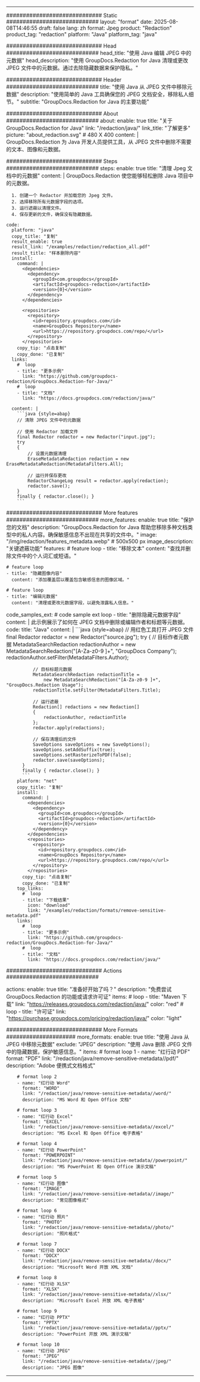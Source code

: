 
---
############################# Static ############################
layout: "format"
date:  2025-08-08T14:46:55
draft: false
lang: zh
format: Jpeg
product: "Redaction"
product_tag: "redaction"
platform: "Java"
platform_tag: "java"

############################# Head ############################
head_title: "使用 Java 编辑 JPEG 中的元数据"
head_description: "使用 GroupDocs.Redaction for Java 清理或更改 JPEG 文件中的元数据。通过去除隐藏数据来保护隐私。"

############################# Header ############################
title: "使用 Java 从 JPEG 文件中移除元数据" 
description: "使用简单的 Java 工具确保您的 JPEG 文档安全，移除私人细节。"
subtitle: "GroupDocs.Redaction for Java 的主要功能" 

############################# About ############################
about:
    enable: true
    title: "关于 GroupDocs.Redaction for Java"
    link: "/redaction/java/"
    link_title: "了解更多"
    picture: "about_redaction.svg" # 480 X 400
    content: |
       GroupDocs.Redaction 为 Java 开发人员提供工具，从 JPEG 文件中删除不需要的文本、图像和元数据。

############################# Steps ############################
steps:
    enable: true
    title: "清理 Jpeg 文档中的元数据"
    content: |
      GroupDocs.Redaction 使您能够轻松删除 Java 项目中的元数据。
      
      1. 创建一个 Redactor 并加载您的 Jpeg 文件。
      2. 选择移除所有元数据字段的选项。
      3. 运行遮蔽以清理文件。
      4. 保存更新的文件，确保没有隐藏数据。
   
    code:
      platform: "java"
      copy_title: "复制"
      result_enable: true
      result_link: "/examples/redaction/redaction_all.pdf"
      result_title: "样本删除内容"
      install:
        command: |
          <dependencies>
            <dependency>
              <groupId>com.groupdocs</groupId>
              <artifactId>groupdocs-redaction</artifactId>
              <version>{0}</version>
            </dependency>
          </dependencies>

          <repositories>
            <repository>
              <id>repository.groupdocs.com</id>
              <name>GroupDocs Repository</name>
              <url>https://repository.groupdocs.com/repo/</url>
            </repository>
          </repositories>
        copy_tip: "点击复制"
        copy_done: "已复制"
      links:
        #  loop
        - title: "更多示例"
          link: "https://github.com/groupdocs-redaction/GroupDocs.Redaction-for-Java/"
        #  loop
        - title: "文档"
          link: "https://docs.groupdocs.com/redaction/java/"
          
      content: |
        ```java {style=abap}
        // 清除 JPEG 文件中的元数据

        // 使用 Redactor 加载文件
        final Redactor redactor = new Redactor("input.jpg");
        try
        {
            // 设置元数据清理
            EraseMetadataRedaction redaction = new EraseMetadataRedaction(MetadataFilters.All);

            // 运行并保存更改
            RedactorChangeLog result = redactor.apply(redaction);
            redactor.save();
        }
        finally { redactor.close(); }
        ```            


############################# More features ############################
more_features:
  enable: true
  title: "保护您的文档"
  description: "GroupDocs.Redaction for Java 帮助您移除多种文档类型中的私人内容。确保敏感信息不出现在共享的文件中。"
  image: "/img/redaction/features_metadata.webp" # 500x500 px
  image_description: "关键遮蔽功能"
  features:
    # feature loop
    - title: "移除文本"
      content: "查找并删除文件中的个人词汇或短语。"

    # feature loop
    - title: "隐藏图像内容"
      content: "添加覆盖层以覆盖包含敏感信息的图像区域。"

    # feature loop
    - title: "编辑元数据"
      content: "清理或更改元数据字段，以避免泄露私人信息。"
      
  code_samples_ext:
    # code sample ext loop
    - title: "删除隐藏元数据字段"
      content: |
        此示例展示了如何在 JPEG 文档中删除或编辑作者和标题等元数据。
      code:
        title: "Java"
        content: |
          ```java {style=abap}
          //  用红色工具打开 JPEG 文件
          final Redactor redactor = new Redactor("source.jpg");
          try
          {
              // 目标作者元数据
              MetadataSearchRedaction redactionAuthor = 
                  new MetadataSearchRedaction("[A-Za-z0-9 ]+", "GroupDocs Company");
              redactionAuthor.setFilter(MetadataFilters.Author);

              // 目标标题元数据
              MetadataSearchRedaction redactionTitle = 
                  new MetadataSearchRedaction("[A-Za-z0-9 ]+", "GroupDocs.Redaction Usage");
              redactionTitle.setFilter(MetadataFilters.Title);

              // 运行遮蔽
              Redaction[] redactions = new Redaction[]
              {
                  redactionAuthor, redactionTitle
              };
              redactor.apply(redactions);

              // 保存清理后的文件
              SaveOptions saveOptions = new SaveOptions();
              saveOptions.setAddSuffix(true);
              saveOptions.setRasterizeToPDF(false);
              redactor.save(saveOptions);
          }
          finally { redactor.close(); }
          ```
        platform: "net"
        copy_title: "复制"
        install:
          command: |
            <dependencies>
              <dependency>
                <groupId>com.groupdocs</groupId>
                <artifactId>groupdocs-redaction</artifactId>
                <version>{0}</version>
              </dependency>
            </dependencies>
            <repositories>
              <repository>
                <id>repository.groupdocs.com</id>
                <name>GroupDocs Repository</name>
                <url>https://repository.groupdocs.com/repo/</url>
              </repository>
            </repositories>
          copy_tip: "点击复制"
          copy_done: "已复制"
        top_links:
          #  loop
          - title: "下载结果"
            icon: "download"
            link: "/examples/redaction/formats/remove-sensitive-metadata.pdf"
        links:
          #  loop
          - title: "更多示例"
            link: "https://github.com/groupdocs-redaction/GroupDocs.Redaction-for-Java/"
          #  loop
          - title: "文档"
            link: "https://docs.groupdocs.com/redaction/java/"


############################# Actions ############################

actions:
  enable: true
  title: "准备好开始了吗？"
  description: "免费尝试 GroupDocs.Redaction 的功能或请求许可证"
  items:
    #  loop
    - title: "Maven 下载"
      link: "https://releases.groupdocs.com/redaction/java/"
      color: "red"
        #  loop
    - title: "许可证"
      link: "https://purchase.groupdocs.com/pricing/redaction/java/"
      color: "light"


############################# More Formats #####################
more_formats:
    enable: true
    title: "使用 Java 从 JPEG 中移除元数据"
    exclude: "JPEG"
    description: "使用 Java 删除 JPEG 文件中的隐藏数据，保护敏感信息。"
    items: 
        # format loop 1
        - name: "红行动 PDF"
          format: "PDF"
          link: "/redaction/java/remove-sensitive-metadata//pdf/"
          description: "Adobe 便携式文档格式"

        # format loop 2
        - name: "红行动 Word"
          format: "WORD"
          link: "/redaction/java/remove-sensitive-metadata//word/"
          description: "MS Word 和 Open Office 文档"
          
        # format loop 3
        - name: "红行动 Excel"
          format: "EXCEL"
          link: "/redaction/java/remove-sensitive-metadata//excel/"
          description: "MS Excel 和 Open Office 电子表格"

        # format loop 4
        - name: "红行动 PowerPoint"
          format: "POWERPOINT"
          link: "/redaction/java/remove-sensitive-metadata//powerpoint/"
          description: "MS PowerPoint 和 Open Office 演示文稿"

        # format loop 5
        - name: "红行动 图像"
          format: "IMAGE"
          link: "/redaction/java/remove-sensitive-metadata//image/"
          description: "常见图像格式"

        # format loop 6
        - name: "红行动 照片"
          format: "PHOTO"
          link: "/redaction/java/remove-sensitive-metadata//photo/"
          description: "照片格式"

        # format loop 7
        - name: "红行动 DOCX"
          format: "DOCX"
          link: "/redaction/java/remove-sensitive-metadata//docx/"
          description: "Microsoft Word 开放 XML 文档"
          
        # format loop 8
        - name: "红行动 XLSX"
          format: "XLSX"
          link: "/redaction/java/remove-sensitive-metadata//xlsx/"
          description: "Microsoft Excel 开放 XML 电子表格"
          
        # format loop 9
        - name: "红行动 PPTX"
          format: "PPTX"
          link: "/redaction/java/remove-sensitive-metadata//pptx/"
          description: "PowerPoint 开放 XML 演示文稿"

        # format loop 10
        - name: "红行动 JPEG"
          format: "JPEG"
          link: "/redaction/java/remove-sensitive-metadata//jpeg/"
          description: "JPEG 图像"


---